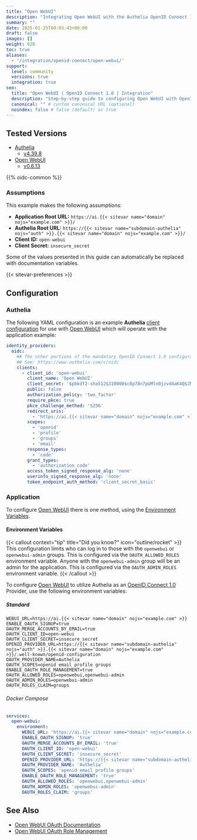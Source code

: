 ```yaml
---
title: "Open WebUI"
description: "Integrating Open WebUI with the Authelia OpenID Connect 1.0 Provider."
summary: ""
date: 2025-01-25T00:03:43+00:00
draft: false
images: []
weight: 620
toc: true
aliases:
  - '/integration/openid-connect/open-webui/'
support:
  level: community
  versions: true
  integration: true
seo:
  title: "Open WebUI | OpenID Connect 1.0 | Integration"
  description: "Step-by-step guide to configuring Open WebUI with OpenID Connect 1.0 for secure SSO. Enhance your login flow using Authelia’s modern identity management."
  canonical: "" # custom canonical URL (optional)
  noindex: false # false (default) or true
---
```


## Tested Versions

- [Authelia]
  - [v4.39.8](https://github.com/authelia/authelia/releases/tag/v4.39.8)
- [Open WebUI]
  - [v0.6.13](https://github.com/open-webui/open-webui/releases/tag/v0.6.13)

{{% oidc-common %}}

### Assumptions

This example makes the following assumptions:

- __Application Root URL:__ `https://ai.{{< sitevar name="domain" nojs="example.com" >}}/`
- __Authelia Root URL:__ `https://{{< sitevar name="subdomain-authelia" nojs="auth" >}}.{{< sitevar name="domain" nojs="example.com" >}}/`
- __Client ID:__ `open-webui`
- __Client Secret:__ `insecure_secret`

Some of the values presented in this guide can automatically be replaced with documentation variables.

{{< sitevar-preferences >}}

## Configuration

### Authelia

The following YAML configuration is an example __Authelia__ [client configuration] for use with [Open WebUI] which will
operate with the application example:

```yaml {title="configuration.yml"}
identity_providers:
  oidc:
    ## The other portions of the mandatory OpenID Connect 1.0 configuration go here.
    ## See: https://www.authelia.com/c/oidc
    clients:
      - client_id: 'open-webui'
        client_name: 'Open WebUI'
        client_secret: '$pbkdf2-sha512$310000$c8p78n7pUMln0jzvd4aK4Q$JNRBzwAo0ek5qKn50cFzzvE9RXV88h1wJn5KGiHrD0YKtZaR/nCb2CJPOsKaPK0hjf.9yHxzQGZziziccp6Yng'  # The digest of 'insecure_secret'.
        public: false
        authorization_policy: 'two_factor'
        require_pkce: true
        pkce_challenge_method: 'S256'
        redirect_uris:
          - 'https://ai.{{< sitevar name="domain" nojs="example.com" >}}/oauth/oidc/callback'
        scopes:
          - 'openid'
          - 'profile'
          - 'groups'
          - 'email'
        response_types:
          - 'code'
        grant_types:
          - 'authorization_code'
        access_token_signed_response_alg: 'none'
        userinfo_signed_response_alg: 'none'
        token_endpoint_auth_method: 'client_secret_basic'
```

### Application

To configure [Open WebUI] there is one method, using the [Environment Variables](#environment-variables).

#### Environment Variables

{{< callout context="tip" title="Did you know?" icon="outline/rocket" >}}
This configuration limits who can log in to those with the `openwebui` or `openwebui-admin` groups. This is configured
via the `OAUTH_ALLOWED_ROLES` environment variable. Anyone with the `openwebui-admin` group will be an admin for the
application. This is configured via the `OAUTH_ADMIN_ROLES` environment variable.
{{< /callout >}}

To configure [Open WebUI] to utilize Authelia as an [OpenID Connect 1.0] Provider, use the following environment variables:

##### Standard

```shell {title=".env"}
WEBUI_URL=https://ai.{{< sitevar name="domain" nojs="example.com" >}}
ENABLE_OAUTH_SIGNUP=true
OAUTH_MERGE_ACCOUNTS_BY_EMAIL=true
OAUTH_CLIENT_ID=open-webui
OAUTH_CLIENT_SECRET=insecure_secret
OPENID_PROVIDER_URL=https://{{< sitevar name="subdomain-authelia" nojs="auth" >}}.{{< sitevar name="domain" nojs="example.com" >}}/.well-known/openid-configuration
OAUTH_PROVIDER_NAME=Authelia
OAUTH_SCOPES=openid email profile groups
ENABLE_OAUTH_ROLE_MANAGEMENT=true
OAUTH_ALLOWED_ROLES=openwebui,openwebui-admin
OAUTH_ADMIN_ROLES=openwebui-admin
OAUTH_ROLES_CLAIM=groups
```

###### Docker Compose

```yaml {title="comppse.yml"}
services:
  open-webui:
    environment:
      WEBUI_URL: 'https://ai.{{< sitevar name="domain" nojs="example.com" >}}'
      ENABLE_OAUTH_SIGNUP: 'true'
      OAUTH_MERGE_ACCOUNTS_BY_EMAIL: 'true'
      OAUTH_CLIENT_ID: 'open-webui'
      OAUTH_CLIENT_SECRET: 'insecure_secret'
      OPENID_PROVIDER_URL: 'https://{{< sitevar name="subdomain-authelia" nojs="auth" >}}.{{< sitevar name="domain" nojs="example.com" >}}/.well-known/openid-configuration'
      OAUTH_PROVIDER_NAME: 'Authelia'
      OAUTH_SCOPES: 'openid email profile groups'
      ENABLE_OAUTH_ROLE_MANAGEMENT: 'true'
      OAUTH_ALLOWED_ROLES: 'openwebui,openwebui-admin'
      OAUTH_ADMIN_ROLES: 'openwebui-admin'
      OAUTH_ROLES_CLAIM: 'groups'
```

## See Also

- [Open WebUI OAuth Documentation](https://docs.openwebui.com/features/sso)
- [Open WebUI OAuth Role Management](https://docs.openwebui.com/features/sso#oauth-role-management)

[Authelia]: https://www.authelia.com
[Open WebUI]: https://docs.openwebui.com/
[OpenID Connect 1.0]: ../../introduction.md
[client configuration]: ../../../../configuration/identity-providers/openid-connect/clients.md
